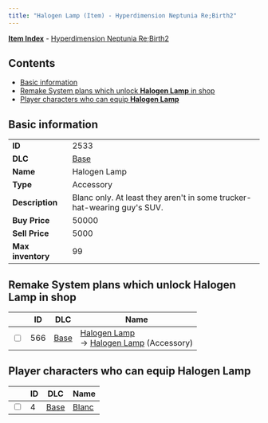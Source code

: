 ```yaml
---
title: "Halogen Lamp (Item) - Hyperdimension Neptunia Re;Birth2"
---
```


[**Item Index**](/neptunia/rb2/item/index.html) - [Hyperdimension Neptunia Re;Birth2](/neptunia/rb2)

## Contents

- [Basic information](#basic-information)
- [Remake System plans which unlock **Halogen Lamp** in shop](#remake-system-plans-which-unlock-halogen-lamp-in-shop)
- [Player characters who can equip **Halogen Lamp**](#player-characters-who-can-equip-halogen-lamp)

## Basic information

|   |   |
| -- | -- |
| **ID** | 2533 |
| **DLC** | [Base](/neptunia/rb2/dlc/0-base.html) |
| **Name** | Halogen Lamp |
| **Type** | Accessory |
| **Description** | Blanc only. At least they aren't in some trucker-hat-wearing guy's SUV. |
| **Buy Price** | 50000 |
| **Sell Price** | 5000 |
| **Max inventory** | 99 |

## Remake System plans which unlock **Halogen Lamp** in shop

|    | ID | DLC | Name |
| -- | -- | --- | ---- |
| <input type="checkbox" id="rb2-remake-0-566" class="trackbox" /> | 566 | [Base](/neptunia/rb2/dlc/0-base.html) | [Halogen Lamp](/neptunia/rb2/remake/0-566-halogen-lamp.html)<br />→ [Halogen Lamp](/neptunia/rb2/item/0-2533-halogen-lamp.html) (Accessory) |

## Player characters who can equip **Halogen Lamp**

|    | ID | DLC | Name |
| -- | -- | --- | ---- |
| <input type="checkbox" id="rb2-player-0-4" class="trackbox" /> | 4 | [Base](/neptunia/rb2/dlc/0-base.html) | [Blanc](/neptunia/rb2/player/0-4-blanc.html) |
